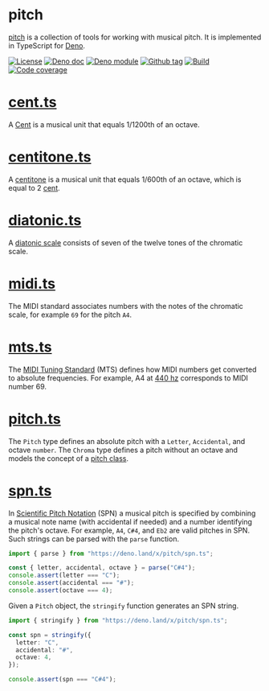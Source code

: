 # pitch

[pitch] is a collection of tools for working with musical pitch. It is
implemented in TypeScript for [Deno].

[![License][license-shield]](LICENSE) [![Deno doc][deno-doc-shield]][deno-doc]
[![Deno module][deno-land-shield]][deno-land]
[![Github tag][github-shield]][github] [![Build][build-shield]][build]
[![Code coverage][coverage-shield]][coverage]

# [cent.ts](cent.ts)

A [Cent] is a musical unit that equals 1/1200th of an octave.

# [centitone.ts](centitone.ts)

A [centitone] is a musical unit that equals 1/600th of an octave, which is equal
to 2 [cent].

# [diatonic.ts](diatonic.ts)

A [diatonic scale] consists of seven of the twelve tones of the chromatic scale.

# [midi.ts](midi.ts)

The MIDI standard associates numbers with the notes of the chromatic scale, for
example `69` for the pitch `A4`.

# [mts.ts](mts.ts)

The [MIDI Tuning Standard] (MTS) defines how MIDI numbers get converted to
absolute frequencies. For example, A4 at [440 hz] corresponds to MIDI number 69.

# [pitch.ts](pitch.ts)

The `Pitch` type defines an absolute pitch with a `Letter`, `Accidental`, and
octave `number`. The `Chroma` type defines a pitch without an octave and models
the concept of a [pitch class].

# [spn.ts](spn.ts)

In [Scientific Pitch Notation] (SPN) a musical pitch is specified by combining a
musical note name (with accidental if needed) and a number identifying the
pitch's octave. For example, `A4`, `C#4`, and `Eb2` are valid pitches in SPN.
Such strings can be parsed with the `parse` function.

```ts
import { parse } from "https://deno.land/x/pitch/spn.ts";

const { letter, accidental, octave } = parse("C#4");
console.assert(letter === "C");
console.assert(accidental === "#");
console.assert(octave === 4);
```

Given a `Pitch` object, the `stringify` function generates an SPN string.

```ts
import { stringify } from "https://deno.land/x/pitch/spn.ts";

const spn = stringify({
  letter: "C",
  accidental: "#",
  octave: 4,
});

console.assert(spn === "C#4");
```

[pitch]: #
[Deno]: https://deno.land
[cent]: https://en.wikipedia.org/wiki/Cent_(music)
[centitone]: https://en.wikipedia.org/wiki/Cent_(music)#Centitone
[diatonic scale]: https://en.wikipedia.org/wiki/Diatonic_scale
[MIDI tuning standard]: https://en.wikipedia.org/wiki/MIDI_tuning_standard
[440 hz]: https://en.wikipedia.org/wiki/A440_(pitch_standard)
[scientific pitch notation]: https://en.wikipedia.org/wiki/Scientific_pitch_notation
[pitch class]: https://en.wikipedia.org/wiki/Pitch_class

<!-- badges -->

[github]: https://github.com/eibens/pitch
[github-shield]: https://img.shields.io/github/v/tag/eibens/pitch?label&logo=github
[coverage-shield]: https://img.shields.io/codecov/c/github/eibens/pitch?logo=codecov&label
[license-shield]: https://img.shields.io/github/license/eibens/pitch?color=informational
[coverage]: https://codecov.io/gh/eibens/pitch
[build]: https://github.com/eibens/pitch/actions/workflows/ci.yml
[build-shield]: https://img.shields.io/github/workflow/status/eibens/pitch/ci?logo=github&label
[deno-doc]: https://doc.deno.land/https/deno.land/x/pitch/mod.ts
[deno-doc-shield]: https://img.shields.io/badge/doc-informational?logo=deno
[deno-land]: https://deno.land/x/pitch
[deno-land-shield]: https://img.shields.io/badge/x/pitch-informational?logo=deno&label
